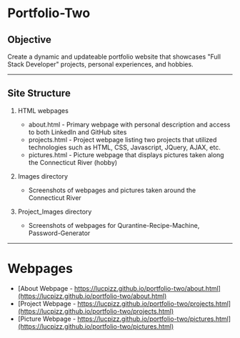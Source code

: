 # Portfolio-Two


## Objective

Create a dynamic and updateable portfolio website that showcases "Full Stack Developer" projects, personal experiences, and hobbies.

---

## Site Structure

1. HTML webpages

   - about.html - Primary webpage with personal description and access to both LinkedIn and GitHub sites
   - projects.html - Project webpage listing two projects that utilized technologies such as HTML, CSS, Javascript, JQuery, AJAX, etc.
   - pictures.html - Picture webpage that displays pictures taken along the Connecticut River (hobby)

2. Images directory

   - Screenshots of webpages and pictures taken around the Connecticut River

3. Project_Images directory

   - Screenshots of webpages for Qurantine-Recipe-Machine, Password-Generator

---

# Webpages

- [About Webpage - https://lucpizz.github.io/portfolio-two/about.html](https://lucpizz.github.io/portfolio-two/about.html)
- [Project Webpage - https://lucpizz.github.io/portfolio-two/projects.html](https://lucpizz.github.io/portfolio-two/projects.html)
- [Picture Webpage - https://lucpizz.github.io/portfolio-two/pictures.html](https://lucpizz.github.io/portfolio-two/pictures.html)
